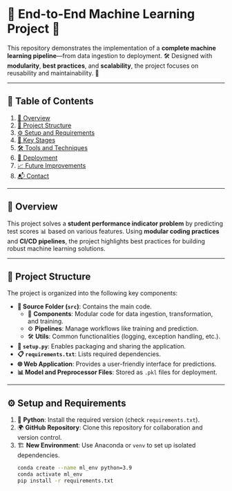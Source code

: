 # 🎯 End-to-End Machine Learning Project 🚀

This repository demonstrates the implementation of a **complete machine learning pipeline**—from data ingestion to deployment. 🛠️ Designed with **modularity**, **best practices**, and **scalability**, the project focuses on reusability and maintainability. 🤖

---

## 📖 Table of Contents  
1. [📌 Overview](#-overview)  
2. [📁 Project Structure](#-project-structure)  
3. [⚙️ Setup and Requirements](#️-setup-and-requirements)  
4. [🔑 Key Stages](#-key-stages)  
5. [🛠️ Tools and Techniques](#️-tools-and-techniques)  
6. [🚀 Deployment](#-deployment)  
7. [📈 Future Improvements](#-future-improvements)  
8. [📬 Contact](#-contact)  

---

## 📌 Overview  
This project solves a **student performance indicator problem** by predicting test scores 📊 based on various features. Using **modular coding practices** and **CI/CD pipelines**, the project highlights best practices for building robust machine learning solutions.  

---

## 📁 Project Structure  
The project is organized into the following key components:  

- **📂 Source Folder (`src`)**: Contains the main code.  
  - 🧩 **Components**: Modular code for data ingestion, transformation, and training.  
  - ⚙️ **Pipelines**: Manage workflows like training and prediction.  
  - 🛠️ **Utils**: Common functionalities (logging, exception handling, etc.).  
- **📜 `setup.py`**: Enables packaging and sharing the application.  
- **📋 `requirements.txt`**: Lists required dependencies.  
- **🌐 Web Application**: Provides a user-friendly interface for predictions.  
- **📊 Model and Preprocessor Files**: Stored as `.pkl` files for deployment.

---

## ⚙️ Setup and Requirements  
1. 🐍 **Python**: Install the required version (check `requirements.txt`).  
2. 🌍 **GitHub Repository**: Clone this repository for collaboration and version control.  
3. 🏗️ **New Environment**: Use Anaconda or `venv` to set up isolated dependencies.  
   ```bash
   conda create --name ml_env python=3.9  
   conda activate ml_env  
   pip install -r requirements.txt  
